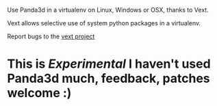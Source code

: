Use Panda3d in a virtualenv on Linux, Windows or OSX, thanks to Vext.

Vext allows selective use of system python packages in a virtualenv.

Report bugs to the [vext project](//github.com/stuaxo/vext/issues)

# This is *Experimental* I haven't used Panda3d much, feedback, patches welcome :)

